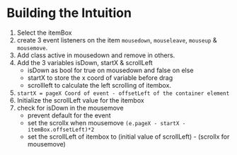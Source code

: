 # Building the Intuition

1. Select the itemBox
2. create 3 event listeners on the item `mousedown`, `mouseleave`, `mouseup` & `mousemove`.
3. Add class active in mousedown and remove in others.
4. Add the 3 variables isDown, startX & scrollLeft
	- isDown as bool for true on mousedown and false on else
	- startX to store the x coord of variable before drag
	- scrollleft to calculate the left scrolling of itembox.
5. `startX = pageX Coord of event - offsetLeft of the container element`
6. Initialize the scrollLeft value for the itembox
7. check for isDown in the mousemove
	- prevent default for the event
	- set the scrollx when mousemove
		`(e.pageX - startX - itemBox.offsetLeft)*2`
	- set the scrollLeft of itembox to (initial value of scrollLeft) - (scrollx for mousemove)